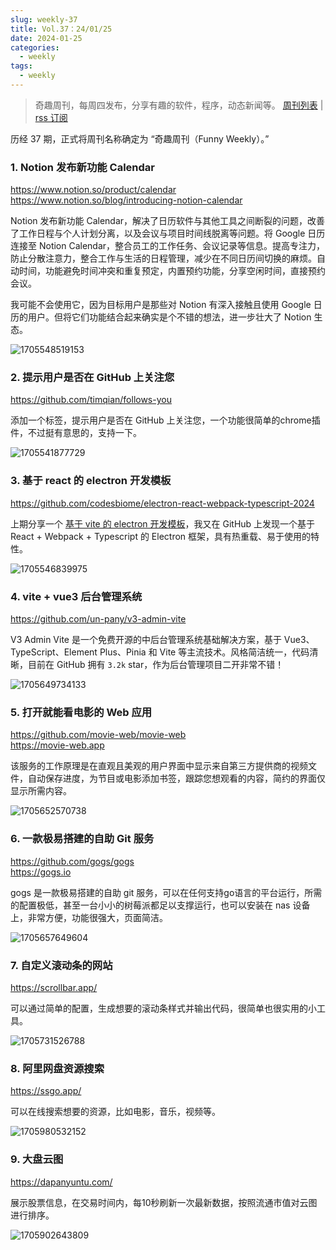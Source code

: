 ```yaml
---
slug: weekly-37
title: Vol.37：24/01/25
date: 2024-01-25
categories:
  - weekly
tags:
  - weekly
---
```


> 奇趣周刊，每周四发布，分享有趣的软件，程序，动态新闻等。 [周刊列表](/categories/weekly/) | [rss 订阅](/categories/weekly/index.xml)

历经 37 期，正式将周刊名称确定为 “奇趣周刊（Funny Weekly）。”

### 1. Notion 发布新功能 Calendar

https://www.notion.so/product/calendar  
https://www.notion.so/blog/introducing-notion-calendar  

Notion 发布新功能 Calendar，解决了日历软件与其他工具之间断裂的问题，改善了工作日程与个人计划分离，以及会议与项目时间线脱离等问题。将 Google 日历连接至 Notion Calendar，整合员工的工作任务、会议记录等信息。提高专注力，防止分散注意力，整合工作与生活的日程管理，减少在不同日历间切换的麻烦。自动时间，功能避免时间冲突和重复预定，内置预约功能，分享空闲时间，直接预约会议。

我可能不会使用它，因为目标用户是那些对 Notion 有深入接触且使用 Google 日历的用户。但将它们功能结合起来确实是个不错的想法，进一步壮大了 Notion 生态。

![1705548519153](https://imgurl.zishu.me/2024/01/1705548519153.webp)

### 2. 提示用户是否在 GitHub 上关注您

https://github.com/timqian/follows-you

添加一个标签，提示用户是否在 GitHub 上关注您，一个功能很简单的chrome插件，不过挺有意思的，支持一下。

![1705541877729](https://imgurl.zishu.me/2024/01/1705541877729.webp)

### 3. 基于 react 的 electron 开发模板

https://github.com/codesbiome/electron-react-webpack-typescript-2024

上期分享一个 [基于 vite 的 electron 开发模板](/blog/weekly-36.html/#2-基于-vite-的-electron-开发模板)，我又在 GitHub 上发现一个基于 React + Webpack + Typescript 的 Electron 框架，具有热重载、易于使用的特性。

![1705546839975](https://imgurl.zishu.me/2024/01/1705546839975.gif)

### 4. vite + vue3 后台管理系统

https://github.com/un-pany/v3-admin-vite

V3 Admin Vite 是一个免费开源的中后台管理系统基础解决方案，基于 Vue3、TypeScript、Element Plus、Pinia 和 Vite 等主流技术。风格简洁统一，代码清晰，目前在 GitHub 拥有 `3.2k` star，作为后台管理项目二开非常不错！

![1705649734133](https://imgurl.zishu.me/2024/01/1705649734133.webp)

### 5. 打开就能看电影的 Web 应用

https://github.com/movie-web/movie-web  
https://movie-web.app  

该服务的工作原理是在直观且美观的用户界面中显示来自第三方提供商的视频文件，自动保存进度，为节目或电影添加书签，跟踪您想观看的内容，简约的界面仅显示所需内容。

![1705652570738](https://imgurl.zishu.me/2024/01/1705652570738.webp)

### 6. 一款极易搭建的自助 Git 服务

https://github.com/gogs/gogs  
https://gogs.io

gogs 是一款极易搭建的自助 git 服务，可以在任何支持go语言的平台运行，所需的配置极低，甚至一台小小的树莓派都足以支撑运行，也可以安装在 nas 设备上，非常方便，功能很强大，页面简洁。

![1705657649604](https://imgurl.zishu.me/2024/01/1705657649604.webp)

### 7. 自定义滚动条的网站

https://scrollbar.app/

可以通过简单的配置，生成想要的滚动条样式并输出代码，很简单也很实用的小工具。

![1705731526788](https://imgurl.zishu.me/2024/01/1705731526788.webp)

### 8. 阿里网盘资源搜索

https://ssgo.app/

可以在线搜索想要的资源，比如电影，音乐，视频等。

![1705980532152](https://imgurl.zishu.me/2024/01/1705980532152.webp)

### 9. 大盘云图

https://dapanyuntu.com/

展示股票信息，在交易时间内，每10秒刷新一次最新数据，按照流通市值对云图进行排序。

![1705902643809](https://imgurl.zishu.me/2024/01/1705902643809.webp)
